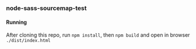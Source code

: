 ### node-sass-sourcemap-test

#### Running

After cloning this repo, run `npm install`, then `npm build` and open in browser `./dist/index.html`
